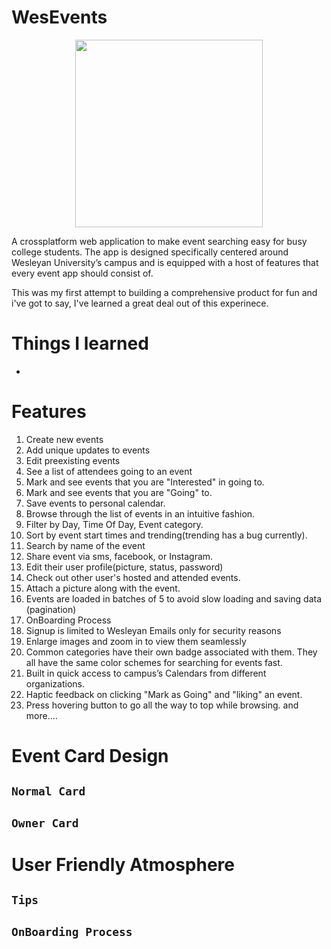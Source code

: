 # WesEvents

<p align="center">
<img src = "Images/logo.svg" height = 300px />
</p>

A crossplatform web application to make event searching easy for busy college students. The app is designed specifically centered around Wesleyan University’s 
campus and is equipped with a host of features that every event app should consist of. 

This was my first attempt to building a comprehensive product for fun and i've got to say, I've learned a great deal out of this experinece. 

# Things I learned

- 
# Features
1. Create new events
2. Add unique updates to events
3. Edit preexisting events
4. See a list of attendees going to an event
5. Mark and see events that you are "Interested" in going to.
5. Mark and see events that you are "Going" to.
6. Save events to personal calendar. 
7. Browse through the list of events in an intuitive fashion.
8. Filter by Day, Time Of Day, Event category. 
9. Sort by event start times and trending(trending has a bug currently).
10. Search by name of the event
11. Share event via sms, facebook, or Instagram. 
12. Edit their user profile(picture, status, password)
13. Check out other user's hosted and attended events.
14. Attach a picture along with the event.
15. Events are loaded in batches of 5 to avoid slow loading and saving data (pagination)
16. OnBoarding Process 
17. Signup is limited to Wesleyan Emails only for security reasons
18. Enlarge images and zoom in to view them seamlessly 
19. Common categories have their own badge associated with them. They all have the same color schemes for searching for events fast. 
20. Built in quick access to campus’s Calendars from different organizations.
21. Haptic feedback on clicking "Mark as Going" and "liking" an event. 
22. Press hovering button to go all the way to top while browsing.
    and more....


# Event Card Design

## `Normal Card`

## `Owner Card`


# User Friendly Atmosphere

## `Tips`

## `OnBoarding Process`








